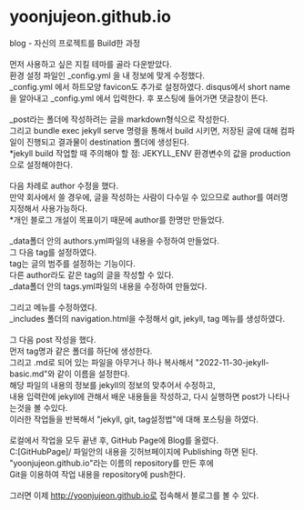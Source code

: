 # yoonjujeon.github.io
blog - 자신의 프로젝트를 Build한 과정\
\
먼저 사용하고 싶은 지킬 테마를 골라 다운받았다.\
환경 설정 파일인 _config.yml 을 내 정보에 맞게 수정했다.\
_config.yml 에서 하트모양 favicon도 추가로 설정하였다.
disqus에서 short name을 알아내고 _config.yml 에서 입력한다. 후 포스팅에 들어가면 댓글창이 뜬다.\
\
_post라는 폴더에 작성하려는 글을 markdown형식으로 작성한다.\
그리고 bundle exec jekyll serve  명령을 통해서 build 시키면, 저장된 글에 대해 컴파일이 진행되고 결과물이 destination 폴더에 생성된다.\
*jekyll build 작업할 때 주의해야 할 점: JEKYLL_ENV 환경변수의 값을 production으로 설정해야한다.\
\
다음 차례로 author 수정을 했다. \
만약 회사에서 쓸 경우에, 글을 작성하는 사람이 다수일 수 있으므로 author를 여러명 지정해서 사용가능하다.\
*개인 블로그 개설이 목표이기 때문에 author를 한명만 만들었다.\
\
_data폴더 안의 authors.yml파일의 내용을 수정하여 만들었다.\
그 다음 tag를 설정하였다.\
tag는 글의 범주를 설정하는 기능이다.\
다른 author라도 같은 tag의 글을 작성할 수 있다.\
_data폴더 안의 tags.yml파일의 내용을 수정하여 만들었다.\
\
그리고 메뉴를 수정하였다.\
_includes 폴더의 navigation.html을 수정해서 git, jekyll, tag 메뉴를 생성하였다.\
\
그 다음 post 작성을 했다.\
먼저 tag명과 같은 폴더를 하단에 생성한다.\
그리고 .md로 되어 있는 파일을 아무거나 하나 복사해서 "2022-11-30-jekyll-basic.md"와 같이 이름을 설정한다.\
해당 파일의 내용의 정보를 jekyll의 정보의 맞추어서 수정하고,\
내용 입력란에 jekyll에 관해서 배운 내용들을 작성하고, 다시 실행하면 post가 나타나는것을 볼 수있다.\
이러한 작업들을 반복해서 "jekyll, git, tag설정법"에 대해 포스팅을 하였다.\
\
로컬에서 작업을 모두 끝낸 후, GitHub Page에 Blog를 올렸다.\
C:[GitHubPage]/ 파일안의 내용을 깃허브페이지에 Publishing 하면 된다.
"yoonjujeon.github.io"라는 이름의 repository를 만든 후에\
Git을 이용하여 작업 내용을 repository에 push한다.\
\
그러면 이제 http://yoonjujeon.github.io로 접속해서 블로그를 볼 수 있다.
